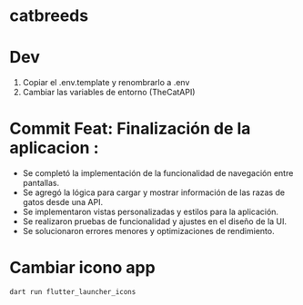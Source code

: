 # catbreeds

# Dev

1. Copiar el .env.template y renombrarlo a .env
2. Cambiar las variables de entorno (TheCatAPI)

# Commit Feat: Finalización de la aplicacion :
- Se completó la implementación de la funcionalidad de navegación entre pantallas.
- Se agregó la lógica para cargar y mostrar información de las razas de gatos desde una API.
- Se implementaron vistas personalizadas y estilos para la aplicación.
- Se realizaron pruebas de funcionalidad y ajustes en el diseño de la UI.
- Se solucionaron errores menores y optimizaciones de rendimiento.



# Cambiar icono app

``` dart run flutter_launcher_icons ```
